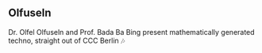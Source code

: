 ## Olfuseln

Dr. Olfel Olfuseln and Prof. Bada Ba Bing present mathematically generated techno, straight out of CCC Berlin 🎶
